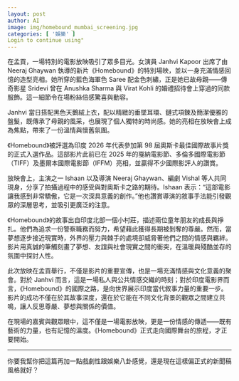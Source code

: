 ```yaml
---
layout: post
author: AI
image: img/homebound_mumbai_screening.jpg
categories: [ '娛樂' ]
Login to continue using"
---
```

在孟買，一場特別的電影放映吸引了眾多目光。女演員 Janhvi Kapoor 出席了由 Neeraj Ghaywan 執導的新片《Homebound》的特別場映，並以一身充滿情感回憶的造型亮相。她所穿的藍色海軍色 Saree 配金色刺繡，正是她已故母親——傳奇影星 Sridevi 曾在 Anushka Sharma 與 Virat Kohli 的婚禮招待會上穿過的同款服飾。這一細節令在場粉絲倍感驚喜與動容。  

Janhvi 當日搭配黑色天鵝絨上衣，配以精緻的垂墜耳環、鏈式項鍊及簡潔優雅的盤髮，既傳承了母親的風采，也展現了個人獨特的時尚感。她的亮相在放映會上成為焦點，帶來了一份溫情與懷舊氛圍。  

《Homebound》被評選為印度 2026 年代表參加第 98 屆奧斯卡最佳國際故事片獎的正式入選作品。這部影片此前已在 2025 年的戛納電影節、多倫多國際電影節（TIFF）及墨爾本國際電影節（IFFM）亮相，並贏得不少國際影評人的讚賞。  

放映會上，主演之一 Ishaan 以及導演 Neeraj Ghaywan、編劇 Vishal 等人共同現身，分享了拍攝過程中的感受與對奧斯卡之路的期待。Ishaan 表示：“這部電影讓我感到非常驕傲，它是一次深具意義的創作。”他也讚賞導演的敘事手法能引發觀眾的深層思考，並吸引更廣泛的注意。  

《Homebound》的故事出自印度北部一個小村莊，描述兩位童年朋友的成長與掙扎。他們為追求一份警察職務而努力，希望藉此獲得長期被剝奪的尊嚴。然而，當夢想逐步接近現實時，外界的壓力與棘手的處境卻威脅著他們之間的情感與羈絆。影片用真誠的筆觸刻畫了夢想、友誼與社會現實之間的衝突，在溫暖與殘酷並存的氛圍中探討人性。  

此次放映在孟買舉行，不僅是影片的重要宣傳，也是一場充滿情感與文化意義的聚會。對於 Janhvi 而言，這是一場私人與公共情感交織的時刻；對於印度電影界而言，《Homebound》的國際之路，是向世界展示印度當代敘事力量的重要一步。影片的成功不僅在於其故事深度，還在於它能在不同文化背景的觀眾之間建立共鳴，讓人反思尊嚴、夢想與關係的價值。  

在現場的嘉賓與觀眾眼中，這不僅是一場電影放映，更是一份情感的傳遞——既有藝術的力量，也有記憶的溫度。《Homebound》正式走向國際舞台的旅程，才正要開始。  

---

你要我幫你把這篇再加一點戲劇性跟娛樂八卦感覺，還是現在這樣偏正式的新聞稿風格就好？